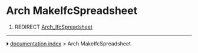 # Arch MakeIfcSpreadsheet
1.  REDIRECT [Arch_IfcSpreadsheet](Arch_IfcSpreadsheet.md)



---
⏵ [documentation index](../README.md) > Arch MakeIfcSpreadsheet
